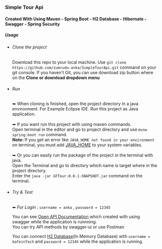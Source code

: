 <h3>Simple Tour Api</h3>

<h4>Created With Using Maven - Spring Boot - H2 Database - Hibernate - Swagger - Spring Security</h4>

<h5>Usage</h5>

<ul>
	<li><h6>Clone the project</h6>
  Download this repo to your local machine. Use <code>git clone https://github.com/zumrudu-anka/SimpleTourApi.git</code> command on your git console. If you haven't Git, you can use download zip button where on the <b>Clone or download dropdown menu</b></li>
  <li><h6>Run</h6>
  &#x27A5 When cloning is finished, open the project directory in a java environment. For Example Eclipse IDE.
  Run this project as Java application.<br><br>
	&#x27A5 If you want run this project with using maven commands.<br>Open terminal in the editor and go to project directory and use <code>mvnw spring:boot run</code> command.<br>
	  <b>Note: </b>If you get an error like <code>JAVA_HOME not found in your environment</code> on terminal, you must add <a href="https://docs.oracle.com/cd/E19182-01/820-7851/inst_cli_jdk_javahome_t/index.html">JAVA_HOME</a> to your system variables.<br><br>
	  &#x27A5 Or you can easily run the package of the project in the terminal with java.<br> Open the Terminal and go to directory which name is target where in the project directory. <br> Enter the <code>java -jar GFTour-0.0.1-SNAPSHOT.jar</code> command on the terminal.
	</li>
	<li><h6>Try & Test</h6>
	&#x27A5 <i>For Login</i> : <code>username = anka</code> , <code>password = 12345</code><br>

  You can see <a href="http://localhost:8080/swagger-ui.html">Open API Documentation</a> which created with using swagger while the application is runnning.<br>
	You can try API methods by swagger-ui or use Postman
  
  You can connect <a href = "http://localhost:8080/h2-console">H2 Database</a>(In Memory Database) with <code>username = kafeinTech</code> and <code>password = 12345</code> while the application is running.</li>
</ul>
